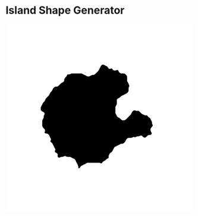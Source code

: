# Island Shape Generator

![Example of generated island shape](examples/000_.png?raw=true "Examples image")
